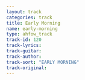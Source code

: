 ```yaml
---
layout: track
categories: track
title: Early Morning
name: early-morning
type: ahfow_track
track-id: 120
track-lyrics: 
track-guitar: 
track-author: 
track-sort: "EARLY MORNING"
track-original: 
---
```

